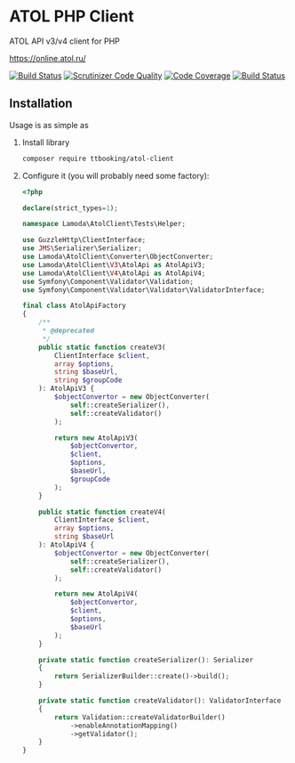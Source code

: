 # ATOL PHP Client
ATOL API v3/v4 client for PHP

https://online.atol.ru/

[![Build Status](https://travis-ci.org/ttbooking/atol-client.svg?branch=master)](https://travis-ci.org/ttbooking/atol-client)
[![Scrutinizer Code Quality](https://scrutinizer-ci.com/g/ttbooking/atol-client/badges/quality-score.png?b=master)](https://scrutinizer-ci.com/g/ttbooking/atol-client/?branch=master)
[![Code Coverage](https://scrutinizer-ci.com/g/ttbooking/atol-client/badges/coverage.png?b=master)](https://scrutinizer-ci.com/g/ttbooking/atol-client/?branch=master)
[![Build Status](https://scrutinizer-ci.com/g/ttbooking/atol-client/badges/build.png?b=master)](https://scrutinizer-ci.com/g/ttbooking/atol-client/build-status/master)

## Installation

Usage is as simple as 

1. Install library
	```bash
	composer require ttbooking/atol-client
	```

2. Configure it (you will probably need some factory):
	```php
	<?php
	
	declare(strict_types=1);
	
	namespace Lamoda\AtolClient\Tests\Helper;
	
	use GuzzleHttp\ClientInterface;
	use JMS\Serializer\Serializer;
	use Lamoda\AtolClient\Converter\ObjectConverter;
	use Lamoda\AtolClient\V3\AtolApi as AtolApiV3;
	use Lamoda\AtolClient\V4\AtolApi as AtolApiV4;
	use Symfony\Component\Validator\Validation;
	use Symfony\Component\Validator\Validator\ValidatorInterface;
	
	final class AtolApiFactory
	{
    	/**
 		 * @deprecated  	
 		 */
		public static function createV3(
			ClientInterface $client,
			array $options,
			string $baseUrl,
			string $groupCode
		): AtolApiV3 {
			$objectConvertor = new ObjectConverter(
				self::createSerializer(),
				self::createValidator()
			);
	
			return new AtolApiV3(
				$objectConvertor,
				$client,
				$options,
				$baseUrl,
				$groupCode
			);
		}
	
		public static function createV4(
			ClientInterface $client,
			array $options,
			string $baseUrl
		): AtolApiV4 {
			$objectConvertor = new ObjectConverter(
				self::createSerializer(),
				self::createValidator()
			);
	
			return new AtolApiV4(
				$objectConvertor,
				$client,
				$options,
				$baseUrl
			);
		}
	
		private static function createSerializer(): Serializer
		{
			return SerializerBuilder::create()->build();
		}
	
		private static function createValidator(): ValidatorInterface
		{
			return Validation::createValidatorBuilder()
				->enableAnnotationMapping()
				->getValidator();
		}
	}
	```
